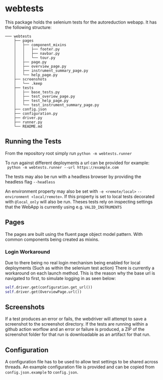 # webtests

This package holds the selenium tests for the autoreduction webapp. It has the following structure:

```
─── webtests
    ├── pages
    │   ├── component_mixins
    │   │   ├── footer.py
    │   │   ├── navbar.py
    │   │   └── tour.py
    │   ├── page.py
    │   ├── overview_page.py
    │   ├── instrument_summary_page.py
    │   └── help_page.py
    ├── screenshots
    │   └── .keep  
    ├── tests
    │   ├── base_tests.py
    │   ├── test_overiew_page.py
    │   ├── test_help_page.py
    │   └── test_instrument_summary_page.py
    ├── config.json
    ├── configuration.py
    ├── driver.py    
    ├── runner.py
    └── README.md

```
## Running the Tests
From the repository root simply run
`python -m webtests.runner`

To run against different deployments a url can be provided for example:  
` python -m webtests.runner --url https://example.com`

The tests may also be run with a headless browser by providing the headless flag `--headless`

An environment property may also be set with `-e <remote/local>` `--environment <local/remote>`. 
If this property is set to local tests decorated with `@local_only` will also be run. Theses tests
rely on inspecting settings that the WebApp is currently using e.g. `VALID_INSTRUMENTS` 


## Pages
The pages are built using the fluent page object model pattern. With common components being created
as mixins.

### Login Workaround
Due to there being no real login mechanism being enabled for local deployments (Such as
within the selenium test action) There is currently a workaround on each launch method.
This is the reason why the base url is navigated to first, to simulate logging in as 
seen below:  
```python
self.driver.get(configuration.get_url())
self.driver.get(OverviewPage.url())
```

## Screenshots
If a test produces an error or fails, the webdriver will attempt to save a screenshot to the 
screenshot directory. If the tests are running within a github action worflow and an error or 
failure is produced, a ZIP of the screenshot folder for that run is downloadable as an artifact for
that run.

## Configuration
A configuration file has to be used to allow test settings to be shared across threads. An example 
configuration file is provided and can be copied from `config.json.example` to `config.json`.
